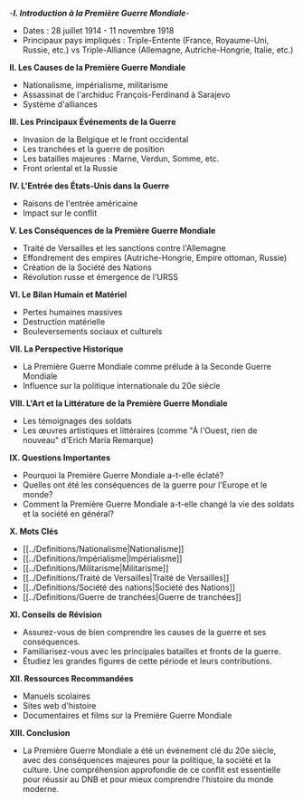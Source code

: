 
-_**I. Introduction à la Première Guerre Mondiale**_-

- Dates : 28 juillet 1914 - 11 novembre 1918
- Principaux pays impliqués : Triple-Entente (France, Royaume-Uni, Russie, etc.) vs Triple-Alliance (Allemagne, Autriche-Hongrie, Italie, etc.)

**II. Les Causes de la Première Guerre Mondiale**

- Nationalisme, impérialisme, militarisme
- Assassinat de l'archiduc François-Ferdinand à Sarajevo
- Système d'alliances

**III. Les Principaux Événements de la Guerre**

- Invasion de la Belgique et le front occidental
- Les tranchées et la guerre de position
- Les batailles majeures : Marne, Verdun, Somme, etc.
- Front oriental et la Russie

**IV. L'Entrée des États-Unis dans la Guerre**

- Raisons de l'entrée américaine
- Impact sur le conflit

**V. Les Conséquences de la Première Guerre Mondiale**

- Traité de Versailles et les sanctions contre l'Allemagne
- Effondrement des empires (Autriche-Hongrie, Empire ottoman, Russie)
- Création de la Société des Nations
- Révolution russe et émergence de l'URSS

**VI. Le Bilan Humain et Matériel**

- Pertes humaines massives
- Destruction matérielle
- Bouleversements sociaux et culturels

**VII. La Perspective Historique**

- La Première Guerre Mondiale comme prélude à la Seconde Guerre Mondiale
- Influence sur la politique internationale du 20e siècle

**VIII. L'Art et la Littérature de la Première Guerre Mondiale**

- Les témoignages des soldats
- Les œuvres artistiques et littéraires (comme "À l'Ouest, rien de nouveau" d'Erich Maria Remarque)

**IX. Questions Importantes**

- Pourquoi la Première Guerre Mondiale a-t-elle éclaté?
- Quelles ont été les conséquences de la guerre pour l'Europe et le monde?
- Comment la Première Guerre Mondiale a-t-elle changé la vie des soldats et la société en général?

**X. Mots Clés**

- [[../Definitions/Nationalisme|Nationalisme]]
- [[../Definitions/Impérialisme|Impérialisme]]
- [[../Definitions/Militarisme|Militarisme]]
- [[../Definitions/Traité de Versailles|Traité de Versailles]]
- [[../Definitions/Société des nations|Société des Nations]]
- [[../Definitions/Guerre de tranchées|Guerre de tranchées]]

**XI. Conseils de Révision**

- Assurez-vous de bien comprendre les causes de la guerre et ses conséquences.
- Familiarisez-vous avec les principales batailles et fronts de la guerre.
- Étudiez les grandes figures de cette période et leurs contributions.

**XII. Ressources Recommandées**

- Manuels scolaires
- Sites web d'histoire
- Documentaires et films sur la Première Guerre Mondiale

**XIII. Conclusion**

- La Première Guerre Mondiale a été un événement clé du 20e siècle, avec des conséquences majeures pour la politique, la société et la culture. Une compréhension approfondie de ce conflit est essentielle pour réussir au DNB et pour mieux comprendre l'histoire du monde moderne.